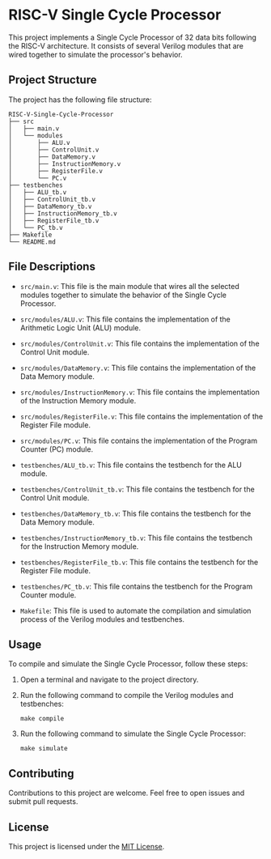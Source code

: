 # RISC-V Single Cycle Processor

This project implements a Single Cycle Processor of 32 data bits following the RISC-V architecture. It consists of several Verilog modules that are wired together to simulate the processor's behavior.

## Project Structure

The project has the following file structure:

```
RISC-V-Single-Cycle-Processor
├── src
│   ├── main.v
│   └── modules
│       ├── ALU.v
│       ├── ControlUnit.v
│       ├── DataMemory.v
│       ├── InstructionMemory.v
│       ├── RegisterFile.v
│       └── PC.v
├── testbenches
│   ├── ALU_tb.v
│   ├── ControlUnit_tb.v
│   ├── DataMemory_tb.v
│   ├── InstructionMemory_tb.v
│   ├── RegisterFile_tb.v
│   └── PC_tb.v
├── Makefile
└── README.md
```

## File Descriptions

- `src/main.v`: This file is the main module that wires all the selected modules together to simulate the behavior of the Single Cycle Processor.

- `src/modules/ALU.v`: This file contains the implementation of the Arithmetic Logic Unit (ALU) module.

- `src/modules/ControlUnit.v`: This file contains the implementation of the Control Unit module.

- `src/modules/DataMemory.v`: This file contains the implementation of the Data Memory module.

- `src/modules/InstructionMemory.v`: This file contains the implementation of the Instruction Memory module.

- `src/modules/RegisterFile.v`: This file contains the implementation of the Register File module.

- `src/modules/PC.v`: This file contains the implementation of the Program Counter (PC) module.

- `testbenches/ALU_tb.v`: This file contains the testbench for the ALU module.

- `testbenches/ControlUnit_tb.v`: This file contains the testbench for the Control Unit module.

- `testbenches/DataMemory_tb.v`: This file contains the testbench for the Data Memory module.

- `testbenches/InstructionMemory_tb.v`: This file contains the testbench for the Instruction Memory module.

- `testbenches/RegisterFile_tb.v`: This file contains the testbench for the Register File module.

- `testbenches/PC_tb.v`: This file contains the testbench for the Program Counter module.

- `Makefile`: This file is used to automate the compilation and simulation process of the Verilog modules and testbenches.

## Usage

To compile and simulate the Single Cycle Processor, follow these steps:

1. Open a terminal and navigate to the project directory.

2. Run the following command to compile the Verilog modules and testbenches:

   ```
   make compile
   ```

3. Run the following command to simulate the Single Cycle Processor:

   ```
   make simulate
   ```

## Contributing

Contributions to this project are welcome. Feel free to open issues and submit pull requests.

## License

This project is licensed under the [MIT License](LICENSE).